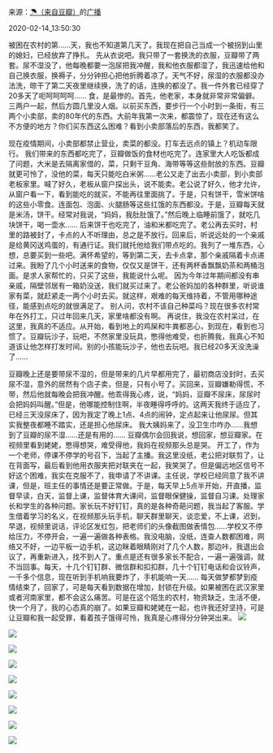 来源：[☂（来自豆瓣）](https://www.douban.com/people/64903057/)的[广播](https://www.douban.com/people/64903057/status/2810250040/)


2020-02-14_13:50:30


被困在农村的第……天，我也不知道第几天了。我现在把自己当成一个被拐到山里的媳妇，已经放弃了挣扎。
先从衣说吧。我只带了一套换洗的衣服，豆瓣带了两套。尿不湿没了，他每晚都要一泡尿把我冲醒，我和他衣服都湿了，我迅速给他和自己换衣服，换褥子，分分钟担心把他折腾着凉了。天气不好，尿湿的衣服都没办法洗，晾干了第二天夜里继续换，洗了的话，连换的都没了。我一件外套已经穿了20多天了呃呵呵呵呵……
食，是最惨的。首先，他老家，本身就非常非常偏僻。三两户一起，然后方圆几里没人烟。以前买东西，要步行一个小时到一条街，有三两个小卖部，卖的80年代的东西。大前年我第一次来，都震惊了，现在还有这么不方便的地方？你们买东西这么困难？看到小卖部落后的东西，我都笑了。

现在疫情期间，小卖部都禁止营业，卖菜的都没。打车去远点的镇上？机动车限行。
我们带来的东西都吃完了，豆瓣做饭的食材也吃完了。连家里大人吃饭都成了问题，大米是去隔离家借的，菜，只剩干豆角、海带等等这些耐放的东西。豆瓣就更可怜了，没他的菜，每天只能吃白米粥……老公又走了出去小卖部，到小卖部老板家里。喊了好久，老板从窗户探出头，说不能卖。老公说了好久，他才允许，从窗户看一下，看到能吃的就买，不能再往里面挑了。于是，只有饼干，雪米饼啥的这些小零食。连面包、泡面、火腿肠等这些扛饿的东西都没。于是，豆瓣每天就是米汤，饼干。经常对我说，“妈妈，我肚肚饿了。”然后晚上临睡前饿了，就吃几块饼干，喝一壶水……
后来饼干也吃完了，油和米都吃完了。老公再去买时，村里的路被封了，卡点的人不听理由，总之是不放行。回来后，听说远处的一个亲戚是给黄冈送鸡蛋的，有通行证。我们就托他给我们带点吃的。我列了一堆东西，心想，总要买到一些吧。满怀希望的，等到第二天，去卡点拿，那个亲戚隔着卡点递过来。我盼了几个小时送来的食物，仅仅又是饼干，还有两杯香飘飘奶茶和两桶泡面。是求人家帮忙的，只买了这些，我能说什么呢。
因为今年过年期间都没有串亲戚，隔壁邻居有一箱奶没送，我们就买过来了。老公爸妈加的各种群里，听说谁家有菜，就赶紧走一两个小时去买。就这样，艰难的每天维持着，不管用哪种途径，能感到点吃的就很满足了。
别人问，农村不该自己种菜吗？现在很多农村常年在外打工，只过年回来几天，家里啥都没有啊。
再说住，我没在农村呆过，在这里，我真的不适应。从开始，看到地上的鸡屎和牛粪都恶心，到现在，看到也习惯了。豆瓣玩沙子，玩吧，不然家里没玩具，憋得他难受，也折腾我，我真心不知道该让他怎样打发时间。别的小孩能玩沙子，他也去玩吧。我已经20多天没洗澡了……

豆瓣晚上还是要带尿不湿的，但是带来的几片早都用完了，最初商店没封时，去买尿不湿，意外的居然有个店子卖，但是，只有小号了。买回来，豆瓣嫌勒得慌，不带，然后他就每晚会把我冲醒。他乖得我心疼，说，“妈妈，豆瓣不尿床，尿尿时会把妈妈叫醒。”但是，他哪能控制住啊，半夜睡得呼呼的。这两天我终于适应了，已经三天没尿床了，因为我定了晚上1点、4点的闹钟，定点起来让他尿尿。但其实我整夜都睡不踏实，还是担心他尿床。
我大姨妈来了，没卫生巾咋办……我想到了豆瓣的尿不湿……还是有用的……
豆瓣偶尔会回我说，想回家，想豆瓣家。在视频里看到姥姥，憋得想哭，难受得他，我妈在视频那头总是哭。
开工了，作为一个老师，停课不停学的号召下，当起了主播。我这里没纸，老公把对联剪了，让在背面写，最后看到他用衣服夹把对联夹在一起，我笑哭了。但是偏远地区信号不好这个困难，我实在克服不了，我申请了不讲课。主任说，学校已经同意了我不讲课，但是，班主任的事情还是要正常做。于是，每天早上5点半开始，开直播，监督早读，白天，监督上课，监督体育大课间，监督眼保健操，监督自习课。处理家长和学生的各种问题。家长玩不好钉钉，真的是各种奇葩问题，我当起了客服。学生借着学习的名义，在视频那头玩手机，聊天群里聊天，谈恋爱，不上课，迟到，早退，视频里说话，评论区发红包，把老师们的头像截图做表情包……学校又不停给压力，不停开会，一遍一遍做各种表格。我没电脑，没纸，连查人数都困难，网络又不好，一边平板一边手机，这边眯着眼睛刚对了几个人数，那边咔，我退出会议了，再重新进入，找不到人了。重点是还有很多家长不配合，一遍一遍强调，就不当回事。每天，十几个钉钉群、微信群和扣扣群，几十个钉钉电话和会议铃声，一千多个信息，现在听到手机响我要炸了，手机能响一天……
每天做梦都梦到疫情结束了，回家了，可是每天看到数据在增加，封锁在升级。如果被困在武汉家里或者河南家里，都不会这么痛苦。可是在这个陌生的农村，物资缺乏，生活不便，快一个月了，我的心态真的崩了。如果豆瓣和姥姥在一起，也许我还好坚持，可是让豆瓣和我一起受罪，看着孩子饿得可怜，我真是心疼得分分钟哭出来。
![](./pic/2020-02-14_13:50:30-☂的广播1.jpg)  

![](./pic/2020-02-14_13:50:30-☂的广播2.jpg)  

![](./pic/2020-02-14_13:50:30-☂的广播3.jpg)  

![](./pic/2020-02-14_13:50:30-☂的广播4.jpg)  

![](./pic/2020-02-14_13:50:30-☂的广播5.jpg)  

![](./pic/2020-02-14_13:50:30-☂的广播6.jpg)  

![](./pic/2020-02-14_13:50:30-☂的广播7.jpg)  

![](./pic/2020-02-14_13:50:30-☂的广播8.jpg)  

![](./pic/2020-02-14_13:50:30-☂的广播9.jpg)  

